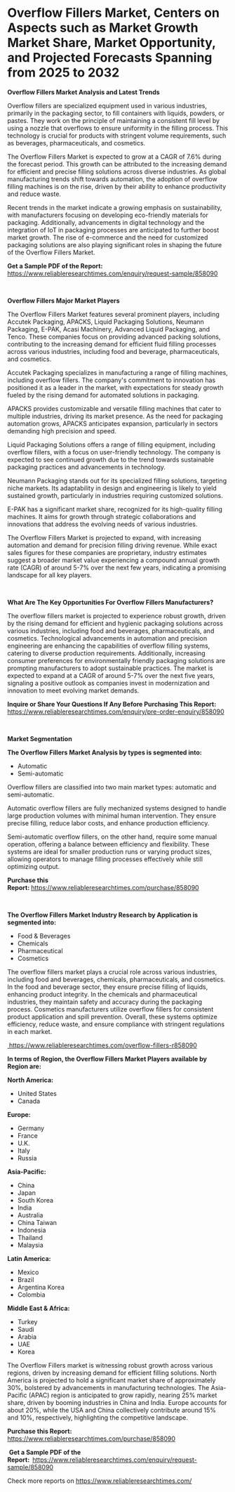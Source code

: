 <p><h1>Overflow Fillers Market, Centers on Aspects such as Market Growth Market Share, Market Opportunity, and Projected Forecasts Spanning from 2025 to 2032</h1></p><p><strong>Overflow Fillers Market Analysis and Latest Trends</strong></p>
<p><p>Overflow fillers are specialized equipment used in various industries, primarily in the packaging sector, to fill containers with liquids, powders, or pastes. They work on the principle of maintaining a consistent fill level by using a nozzle that overflows to ensure uniformity in the filling process. This technology is crucial for products with stringent volume requirements, such as beverages, pharmaceuticals, and cosmetics.</p><p>The Overflow Fillers Market is expected to grow at a CAGR of 7.6% during the forecast period. This growth can be attributed to the increasing demand for efficient and precise filling solutions across diverse industries. As global manufacturing trends shift towards automation, the adoption of overflow filling machines is on the rise, driven by their ability to enhance productivity and reduce waste.</p><p>Recent trends in the market indicate a growing emphasis on sustainability, with manufacturers focusing on developing eco-friendly materials for packaging. Additionally, advancements in digital technology and the integration of IoT in packaging processes are anticipated to further boost market growth. The rise of e-commerce and the need for customized packaging solutions are also playing significant roles in shaping the future of the Overflow Fillers Market.</p></p>
<p><strong>Get a Sample PDF of the Report:&nbsp;</strong> <a href="https://www.reliableresearchtimes.com/enquiry/request-sample/858090?utm_campaign=3386&utm_medium=2&utm_source=Github&utm_content=ia&utm_term=09042025&utm_id=overflow-fillers">https://www.reliableresearchtimes.com/enquiry/request-sample/858090</a></p>
<p>&nbsp;</p>
<p><strong>Overflow Fillers Major Market Players</strong></p>
<p><p>The Overflow Fillers Market features several prominent players, including Accutek Packaging, APACKS, Liquid Packaging Solutions, Neumann Packaging, E-PAK, Acasi Machinery, Advanced Liquid Packaging, and Tenco. These companies focus on providing advanced packing solutions, contributing to the increasing demand for efficient fluid filling processes across various industries, including food and beverage, pharmaceuticals, and cosmetics.</p><p>Accutek Packaging specializes in manufacturing a range of filling machines, including overflow fillers. The company's commitment to innovation has positioned it as a leader in the market, with expectations for steady growth fueled by the rising demand for automated solutions in packaging.</p><p>APACKS provides customizable and versatile filling machines that cater to multiple industries, driving its market presence. As the need for packaging automation grows, APACKS anticipates expansion, particularly in sectors demanding high precision and speed.</p><p>Liquid Packaging Solutions offers a range of filling equipment, including overflow fillers, with a focus on user-friendly technology. The company is expected to see continued growth due to the trend towards sustainable packaging practices and advancements in technology.</p><p>Neumann Packaging stands out for its specialized filling solutions, targeting niche markets. Its adaptability in design and engineering is likely to yield sustained growth, particularly in industries requiring customized solutions.</p><p>E-PAK has a significant market share, recognized for its high-quality filling machines. It aims for growth through strategic collaborations and innovations that address the evolving needs of various industries.</p><p>The Overflow Fillers Market is projected to expand, with increasing automation and demand for precision filling driving revenue. While exact sales figures for these companies are proprietary, industry estimates suggest a broader market value experiencing a compound annual growth rate (CAGR) of around 5-7% over the next few years, indicating a promising landscape for all key players.</p></p>
<p>&nbsp;</p>
<p><strong>What Are The Key Opportunities For Overflow Fillers Manufacturers?</strong></p>
<p><p>The overflow fillers market is projected to experience robust growth, driven by the rising demand for efficient and hygienic packaging solutions across various industries, including food and beverages, pharmaceuticals, and cosmetics. Technological advancements in automation and precision engineering are enhancing the capabilities of overflow filling systems, catering to diverse production requirements. Additionally, increasing consumer preferences for environmentally friendly packaging solutions are prompting manufacturers to adopt sustainable practices. The market is expected to expand at a CAGR of around 5-7% over the next five years, signaling a positive outlook as companies invest in modernization and innovation to meet evolving market demands.</p></p>
<p><strong>Inquire or Share Your Questions If Any Before Purchasing This Report:</strong> <a href="https://www.reliableresearchtimes.com/enquiry/pre-order-enquiry/858090?utm_campaign=3386&utm_medium=2&utm_source=Github&utm_content=ia&utm_term=09042025&utm_id=overflow-fillers">https://www.reliableresearchtimes.com/enquiry/pre-order-enquiry/858090</a></p>
<p>&nbsp;</p>
<p><strong>Market Segmentation</strong></p>
<p><strong>The Overflow Fillers Market Analysis by types is segmented into:</strong></p>
<p><ul><li>Automatic</li><li>Semi-automatic</li></ul></p>
<p><p>Overflow fillers are classified into two main market types: automatic and semi-automatic. </p><p>Automatic overflow fillers are fully mechanized systems designed to handle large production volumes with minimal human intervention. They ensure precise filling, reduce labor costs, and enhance production efficiency.</p><p>Semi-automatic overflow fillers, on the other hand, require some manual operation, offering a balance between efficiency and flexibility. These systems are ideal for smaller production runs or varying product sizes, allowing operators to manage filling processes effectively while still optimizing output.</p></p>
<p><strong>Purchase this Report:&nbsp;</strong><a href="https://www.reliableresearchtimes.com/purchase/858090?utm_campaign=3386&utm_medium=2&utm_source=Github&utm_content=ia&utm_term=09042025&utm_id=overflow-fillers">https://www.reliableresearchtimes.com/purchase/858090</a></p>
<p>&nbsp;</p>
<p><strong>The Overflow Fillers Market Industry Research by Application is segmented into:</strong></p>
<p><ul><li>Food & Beverages</li><li>Chemicals</li><li>Pharmaceutical</li><li>Cosmetics</li></ul></p>
<p><p>The overflow fillers market plays a crucial role across various industries, including food and beverages, chemicals, pharmaceuticals, and cosmetics. In the food and beverage sector, they ensure precise filling of liquids, enhancing product integrity. In the chemicals and pharmaceutical industries, they maintain safety and accuracy during the packaging process. Cosmetics manufacturers utilize overflow fillers for consistent product application and spill prevention. Overall, these systems optimize efficiency, reduce waste, and ensure compliance with stringent regulations in each market.</p></p>
<p><a href="https://www.reliableresearchtimes.com/overflow-fillers-r858090?utm_campaign=3386&utm_medium=2&utm_source=Github&utm_content=ia&utm_term=09042025&utm_id=overflow-fillers">&nbsp;https://www.reliableresearchtimes.com/overflow-fillers-r858090</a></p>
<p><strong>In terms of Region, the Overflow Fillers Market Players available by Region are:</strong></p>
<p>
    <p> <strong> North America: </strong>
        <ul>
            <li>United States</li>
            <li>Canada</li>
        </ul>
        </p> 
    <p> <strong> Europe: </strong>
        <ul>
            <li>Germany</li>
            <li>France</li>
            <li>U.K.</li>
            <li>Italy</li>
            <li>Russia</li>
        </ul>
        </p> 
    <p> <strong> Asia-Pacific: </strong>
        <ul>
            <li>China</li>
            <li>Japan</li>
            <li>South Korea</li>
            <li>India</li>
            <li>Australia</li>
            <li>China Taiwan</li>
            <li>Indonesia</li>
            <li>Thailand</li>
            <li>Malaysia</li>
        </ul>
        </p> 
    <p> <strong> Latin America: </strong>
        <ul>
            <li>Mexico</li>
            <li>Brazil</li>
            <li>Argentina Korea</li>
            <li>Colombia</li>
        </ul>
        </p> 
    <p> <strong> Middle East & Africa: </strong>
        <ul>
            <li>Turkey</li>
            <li>Saudi</li>
            <li>Arabia</li>
            <li>UAE</li>
            <li>Korea</li>
        </ul>
    </p>
    </p>
<p><p>The Overflow Fillers market is witnessing robust growth across various regions, driven by increasing demand for efficient filling solutions. North America is projected to hold a significant market share of approximately 30%, bolstered by advancements in manufacturing technologies. The Asia-Pacific (APAC) region is anticipated to grow rapidly, nearing 25% market share, driven by booming industries in China and India. Europe accounts for about 20%, while the USA and China collectively contribute around 15% and 10%, respectively, highlighting the competitive landscape.</p></p>
<p><strong>Purchase this Report: </strong><a href="https://www.reliableresearchtimes.com/purchase/858090?utm_campaign=3386&utm_medium=2&utm_source=Github&utm_content=ia&utm_term=09042025&utm_id=overflow-fillers">https://www.reliableresearchtimes.com/purchase/858090</a></p>
<p>&nbsp;<strong>Get a Sample PDF of the Report:&nbsp;&nbsp;</strong><a href="https://www.reliableresearchtimes.com/enquiry/request-sample/858090?utm_campaign=3386&utm_medium=2&utm_source=Github&utm_content=ia&utm_term=09042025&utm_id=overflow-fillers">https://www.reliableresearchtimes.com/enquiry/request-sample/858090</a></p>
<p><strong></strong></p>
<p>Check more reports on <a href="https://www.reliableresearchtimes.com/?utm_campaign=3386&utm_medium=2&utm_source=Github&utm_content=ia&utm_term=09042025&utm_id=overflow-fillers">https://www.reliableresearchtimes.com/</a></p>